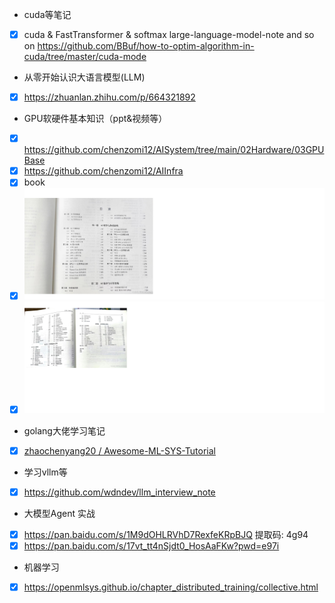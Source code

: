 - cuda等笔记
- [x] cuda & FastTransformer & softmax large-language-model-note and so on 	  https://github.com/BBuf/how-to-optim-algorithm-in-cuda/tree/master/cuda-mode
- 从零开始认识大语言模型(LLM)
- [x] https://zhuanlan.zhihu.com/p/664321892
- GPU软硬件基本知识（ppt&视频等）
- [x] https://github.com/chenzomi12/AISystem/tree/main/02Hardware/03GPUBase
- [x] https://github.com/chenzomi12/AIInfra
- [x] book
- [x] ![image](https://github.com/wangyd1988/AI-learning/blob/main/images/AI%E7%B3%BB%E7%BB%9F%E5%8E%9F%E7%90%86%E4%B8%8E%E6%9E%B6%E6%9E%84-0.png)
- [x] ![image](https://github.com/wangyd1988/AI-learning/blob/main/images/AI%E7%B3%BB%E7%BB%9F%E5%8E%9F%E7%90%86%E4%B8%8E%E6%9E%B6%E6%9E%84-1.png)
- golang大佬学习笔记
- [x] [zhaochenyang20 / Awesome-ML-SYS-Tutorial](https://github.com/zhaochenyang20/Awesome-ML-SYS-Tutorial)
- 学习vllm等
- [x] https://github.com/wdndev/llm_interview_note
- 大模型Agent 实战
- [x] https://pan.baidu.com/s/1M9dOHLRVhD7RexfeKRpBJQ 提取码: 4g94
- [x] https://pan.baidu.com/s/17vt_tt4nSjdt0_HosAaFKw?pwd=e97i   
- 机器学习
- [x] https://openmlsys.github.io/chapter_distributed_training/collective.html
